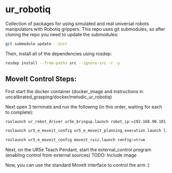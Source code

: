 # ur_robotiq
Collection of packages for using simulated and real universal robots manipulators with Robotiq grippers. This repo uses git submodules, so after cloning the repo you need to update the submodules:


``` bash
git submodule update --init
```
Then, install all of the dependencies using rosdep:
``` bash
rosdep install --from-paths src --ignore-src -r -y
```

## MoveIt Control Steps:

First start the docker container (docker_image and instructions in uncalibrated_grasping/docker/melodic_ur_robotiq)

Next open 3 terminals and run the following (in this order, waiting for each to complete):
``` bash
roslaunch ur_robot_driver ur5e_bringup.launch robot_ip:=192.168.90.101 limited:=true info:=true
```
``` bash
roslaunch ur5_e_moveit_config ur5_e_moveit_planning_execution.launch limited:=true info:=true
```
``` bash
roslaunch ur5_e_moveit_config moveit_rviz.launch config:=true

```

Next, on the UR5e Teach Pendant, start the external_control program (enabling control from external sources)
TODO: Include image

Now, you can use the standard MoveIt interface to control the arm :)
